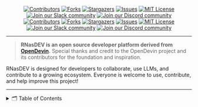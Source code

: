 <a name="readme-top"></a>
<!--
*** Thanks for checking out the Best-README-Template. If you have a suggestion
*** that would make this better, please fork the repo and create a pull request
*** or simply open an issue with the tag "enhancement".
    <li><a href="#-what-is-rnasdev">🤔 What is RNasDEV?</a></li>
    <li><a href="#-why-rnasdev">🐚 Why RNasDEV?</a></li>
-->



<!-- PROJECT SHIELDS -->
<!--
*** I'm using markdown "reference style" links for readability.
*** Reference links are enclosed in brackets [ ] instead of parentheses ( ).
*** See the bottom of this document for the declaration of the reference variables
*** for contributors-url, forks-url, etc. This is an optional, concise syntax you may use.
*** https://www.markdownguide.org/basic-syntax/#reference-style-links
-->

<div align="center">
  <a href="https://github.com/Na-Rajan/RNasDEV/graphs/contributors"><img src="https://img.shields.io/github/contributors/Na-Rajan/RNasDEV?style=for-the-badge" alt="Contributors"></a>
  <a href="https://github.com/Na-Rajan/RNasDEV/network/members"><img src="https://img.shields.io/github/forks/Na-Rajan/RNasDEV?style=for-the-badge" alt="Forks"></a>
  <a href="https://github.com/Na-Rajan/RNasDEV/stargazers"><img src="https://img.shields.io/github/stars/Na-Rajan/RNasDEV?style=for-the-badge" alt="Stargazers"></a>
  <a href="https://github.com/Na-Rajan/RNasDEV/issues"><img src="https://img.shields.io/github/issues/Na-Rajan/RNasDEV?style=for-the-badge" alt="Issues"></a>
  <a href="https://github.com/Na-Rajan/RNasDEV/blob/main/LICENSE"><img src="https://img.shields.io/github/license/Na-Rajan/RNasDEV?style=for-the-badge" alt="MIT License"></a>
  </br>
  <a href="https://join.slack.com/t/opendevin/shared_invite/zt-2etftj1dd-X1fDL2PYIVpsmJZkqEYANw"><img src="https://img.shields.io/badge/Slack-Join%20Us-red?logo=slack&logoColor=white&style=for-the-badge" alt="Join our Slack community"></a>
  <a href="https://discord.gg/mBuDGRzzES"><img src="https://img.shields.io/badge/Discord-Join%20Us-purple?logo=discord&logoColor=white&style=for-the-badge" alt="Join our Discord community"></a>
</div>

<div align="center">
  <a href="https://github.com/Na-Rajan/RNasDEV/graphs/contributors"><img src="https://img.shields.io/github/contributors/Na-Rajan/RNasDEV?style=for-the-badge" alt="Contributors"></a>
  <a href="https://github.com/Na-Rajan/RNasDEV/network/members"><img src="https://img.shields.io/github/forks/Na-Rajan/RNasDEV?style=for-the-badge" alt="Forks"></a>
  <a href="https://github.com/Na-Rajan/RNasDEV/stargazers"><img src="https://img.shields.io/github/stars/Na-Rajan/RNasDEV?style=for-the-badge" alt="Stargazers"></a>
  <a href="https://github.com/Na-Rajan/RNasDEV/issues"><img src="https://img.shields.io/github/issues/Na-Rajan/RNasDEV?style=for-the-badge" alt="Issues"></a>
  <a href="https://github.com/Na-Rajan/RNasDEV/blob/main/LICENSE"><img src="https://img.shields.io/github/license/Na-Rajan/RNasDEV?style=for-the-badge" alt="MIT License"></a>
  </br>
  <a href="https://join.slack.com/t/opendevin/shared_invite/zt-2etftj1dd-X1fDL2PYIVpsmJZkqEYANw"><img src="https://img.shields.io/badge/Slack-Join%20Us-red?logo=slack&logoColor=white&style=for-the-badge" alt="Join our Slack community"></a>
  <a href="https://discord.gg/mBuDGRzzES"><img src="https://img.shields.io/badge/Discord-Join%20Us-purple?logo=discord&logoColor=white&style=for-the-badge" alt="Join our Discord community"></a>
</div>

---

> **RNasDEV is an open source developer platform derived from [OpenDevin](https://github.com/OpenDevin/OpenDevin).**
> Special thanks and credit to the OpenDevin project and its contributors for the foundation and inspiration.

RNasDEV is designed for developers to collaborate, use LLMs, and contribute to a growing ecosystem. Everyone is welcome to use, contribute, and help improve this project!

---

<details>
  <summary>🗂️ Table of Contents</summary>
  <ol>
    <li><a href="#-mission">🎯 Mission</a></li>
    <li><a href="#-what-is-devin">🤔 What is Devin?</a></li>
    <li><a href="#-why-opendevin">🐚 Why OpenDevin?</a></li>
    <li><a href="#-project-status">🚧 Project Status</a></li>
      <a href="#-get-started">🚀 Get Started</a>
      <ul>
        <li><a href="#1-requirements">1. Requirements</a></li>
        <li><a href="#2-build-and-setup">2. Build and Setup</a></li>
        <li><a href="#4-individual-server-startup">4. Individual Server Startup</a></li>
        <li><a href="#5-help">5. Help</a></li>
      </ul>
    </li>
    <li><a href="#%EF%B8%8F-research-strategy">⭐️ Research Strategy</a></li>
    <li><a href="#-how-to-contribute">🤝 How to Contribute</a></li>
    <li><a href="#-join-our-community">🤖 Join Our Community</a></li>
    <li><a href="#%EF%B8%8F-built-with">🛠️ Built With</a></li>
<details>
  <summary>🗂️ Table of Contents</summary>
  <ol>
    <li><a href="#-mission">🎯 Mission</a></li>
    <li><a href="#-what-is-rnasdev">🤔 What is RNasDEV?</a></li>
    <li><a href="#-why-rnasdev">🐚 Why RNasDEV?</a></li>
    <li><a href="#-project-status">🚧 Project Status</a></li>
      <a href="#-get-started">🚀 Get Started</a>
      <ul>
    <li><a href="#-license">📜 License</a></li>
  </ol>
</details>

## 🎯 Mission

Welcome to RNasDEV, an open-source autonomous AI developer agent project by Rajan Nagarajan. RNasDEV aims to push the boundaries of AI-driven software engineering, enabling users to build, collaborate, and innovate with minimal code and maximum intelligence.

## 🚀 Vision & Roadmap

- **Multi-LLM Support:** Integrate Gemini, Claude, and local models for flexible AI backends.
RNasDEV is built on the foundation of OpenDevin (MIT License). All original contributors are credited, and the project welcomes new ideas and contributions from the open-source community.

<p align="right" style="font-size: 14px; color: #555; margin-top: 20px;">
    <a href="#readme-top" style="text-decoration: none; color: #007bff; font-weight: bold;">
        ↑ Back to Top ↑
    </a>
</p>

## 🤔 What is Devin?
Devin represents a cutting-edge autonomous agent designed to navigate the complexities of software engineering. It leverages a combination of tools such as a shell, code editor, and web browser, showcasing the untapped potential of LLMs in software development. Our goal is to explore and expand upon Devin's capabilities, identifying both its strengths and areas for improvement, to guide the progress of open code models.

<p align="right" style="font-size: 14px; color: #555; margin-top: 20px;">
    <a href="#readme-top" style="text-decoration: none; color: #007bff; font-weight: bold;">
        ↑ Back to Top ↑
    </a>
</p>


## 🐚 Why RNasDEV?
The RNasDEV project is born out of a desire to replicate, enhance, and innovate beyond the original Devin model. By engaging the open-source community, we aim to tackle the challenges faced by Code LLMs in practical scenarios, producing works that significantly contribute to the community and pave the way for future advancements. RNasDEV builds on OpenDevin and adds a unique roadmap for extensibility, collaboration, and multi-LLM support.

<p align="right" style="font-size: 14px; color: #555; margin-top: 20px;">
    <a href="#readme-top" style="text-decoration: none; color: #007bff; font-weight: bold;">
        ↑ Back to Top ↑
    </a>
</p>

## 🚧 Project Status


RNasDEV is currently a work in progress, but you can already run the alpha version to see the end-to-end system in action. The project team is actively working on the following key milestones:

- **Multi-LLM Support:** Add Gemini, Claude, and local models for flexible AI backends.
    ghcr.io/na-rajan/rnasdev:main
- **Real-Time Collaboration:** Build multi-user chat and shared workspace features for team productivity.
- **Project Templates:** Provide quick-start templates for React, Django, Node.js, and other stacks.
- **Advanced Evaluation:** Implement dashboards and metrics to track agent performance and reliability.
- **Plugin Marketplace:** Enable community-driven plugins and agent extensions.
- **Security & Sandboxing:** Enhance workspace protection and safe execution.
- **Onboarding & Tutorials:** Create easy onboarding and guided flows for new users.
- **Voice & Natural Language:** Support voice command and natural language task creation.
- **Transparent Roadmap:** Document goals, features, and future plans clearly in the README and project docs.

After completing the MVP, the team will focus on research in various areas, including foundation models, specialist capabilities, evaluation, agent studies, and expanding the plugin ecosystem.

<p align="right" style="font-size: 14px; color: #555; margin-top: 20px;">
    <a href="#readme-top" style="text-decoration: none; color: #007bff; font-weight: bold;">
        ↑ Back to Top ↑
    </a>
</p>

## ⚠️ Caveats and Warnings

* RNasDEV is still an alpha project. It is changing very quickly and is unstable. We are working on getting a stable release out in the coming weeks.
* RNasDEV will issue many prompts to the LLM you configure. Most of these LLMs cost money--be sure to set spending limits and monitor usage.
* RNasDEV runs `bash` commands within a Docker sandbox, so it should not affect your machine. But your workspace directory will be attached to that sandbox, and files in the directory may be modified or deleted.
* Our default Agent is currently the MonologueAgent, which has limited capabilities, but is fairly stable. We're working on other Agent implementations, including [SWE Agent](https://swe-agent.com/). You can [read about our current set of agents here](./docs/documentation/Agents.md).

## 🚀 Get Started

The easiest way to run RNasDEV is inside a Docker container.
You can run:
```powershell
# Your OpenAI API key, Gemini, Claude, or any other LLM API key
$env:LLM_API_KEY="sk-..." # or your Gemini/Claude/local model key

# The directory you want RNasDEV to modify. MUST be an absolute path!
$env:WORKSPACE_DIR="C:\Path\To\Your\Workspace"

dockerrun \
    -e LLM_API_KEY \
    -e WORKSPACE_MOUNT_PATH=$env:WORKSPACE_DIR \
    -v $env:WORKSPACE_DIR:/opt/workspace_base \
    -v /var/run/docker.sock:/var/run/docker.sock \
    -p 3000:3000 \
    ghcr.io/opendevin/opendevin:main
```
Replace `$env:WORKSPACE_DIR` with the path to the code you want RNasDEV to work with.
See [Development.md](Development.md) for instructions on running RNasDEV without Docker.

## 🤖 LLM Backends

RNasDEV can work with any LLM backend, including OpenAI, Gemini, Claude, and local models. For a full list of supported providers and models, see the [litellm documentation](https://docs.litellm.ai/docs/providers).

The `LLM_MODEL` environment variable controls which model is used in programmatic interactions, but choosing a model in the RNasDEV UI will override this setting.

The following environment variables might be necessary for some LLMs:
* `LLM_API_KEY`
* `LLM_BASE_URL`
* `LLM_EMBEDDING_MODEL`
* `LLM_DEPLOYMENT_NAME`
* `LLM_API_VERSION`

**Note on Alternative Models:**
Some alternative models may require additional configuration. RNasDEV will soon provide LLM-specific documentation to guide you. If you've mastered the art of using a model other than OpenAI's GPT, Gemini, or Claude, please share your setup instructions with the community!

There is also [documentation for running with local models using ollama](./docs/documentation/LOCAL_LLM_GUIDE.md).

## ⭐️ Research Strategy

Achieving full replication of production-grade applications with LLMs is a complex endeavor. Our strategy involves:

1. **Core Technical Research:** Focusing on foundational research to understand and improve the technical aspects of code generation and handling.
2. **Specialist Abilities:** Enhancing the effectiveness of core components through data curation, training methods, and more.
3. **Task Planning:** Developing capabilities for bug detection, codebase management, and optimization.
4. **Evaluation:** Establishing comprehensive evaluation metrics to better understand and improve our models.

<p align="right" style="font-size: 14px; color: #555; margin-top: 20px;">
    <a href="#readme-top" style="text-decoration: none; color: #007bff; font-weight: bold;">
        ↑ Back to Top ↑
    </a>
</p>

## 🤝 How to Contribute


RNasDEV is a community-driven project, and we welcome contributions from everyone. Whether you're a developer, a researcher, or simply enthusiastic about advancing the field of software engineering with AI, there are many ways to get involved:

- **Code Contributions:** Help us develop the core functionalities, frontend interface, plugin system, or sandboxing solutions.
- **Research and Evaluation:** Contribute to our understanding of LLMs in software engineering, participate in evaluating the models, or suggest improvements.
- **Feedback and Testing:** Use the RNasDEV toolset, report bugs, suggest features, or provide feedback on usability.

For details, please check [this document](./CONTRIBUTING.md).

<p align="right" style="font-size: 14px; color: #555; margin-top: 20px;">
    <a href="#readme-top" style="text-decoration: none; color: #007bff; font-weight: bold;">
        ↑ Back to Top ↑
    </a>
</p>

## 🤖 Join Our Community


Now we have both Slack workspace for the collaboration on building RNasDEV and Discord server for discussion about anything related, e.g., this project, LLM, agent, etc.

* [Slack workspace](https://join.slack.com/t/opendevin/shared_invite/zt-2etftj1dd-X1fDL2PYIVpsmJZkqEYANw)
* [Discord server](https://discord.gg/mBuDGRzzES)

If you would love to contribute, feel free to join our community (note that now there is no need to fill in the [form](https://forms.gle/758d5p6Ve8r2nxxq6)). Let's simplify software engineering together!

🐚 **Code less, make more with RNasDEV.**

[![Star History Chart](https://api.star-history.com/svg?repos=Na-Rajan/RNasDEV&type=Date)](https://star-history.com/#Na-Rajan/RNasDEV&Date)

## 🛠️ Built With


RNasDEV is built using a combination of powerful frameworks and libraries, providing a robust foundation for its development. Here are the key technologies used in the project:

![FastAPI](https://img.shields.io/badge/FastAPI-black?style=for-the-badge) ![uvicorn](https://img.shields.io/badge/uvicorn-black?style=for-the-badge) ![LiteLLM](https://img.shields.io/badge/LiteLLM-black?style=for-the-badge) ![Docker](https://img.shields.io/badge/Docker-black?style=for-the-badge) ![Ruff](https://img.shields.io/badge/Ruff-black?style=for-the-badge) ![MyPy](https://img.shields.io/badge/MyPy-black?style=for-the-badge) ![LlamaIndex](https://img.shields.io/badge/LlamaIndex-black?style=for-the-badge) ![React](https://img.shields.io/badge/React-black?style=for-the-badge)

Please note that the selection of these technologies is in progress, and additional technologies may be added or existing ones may be removed as the project evolves. We strive to adopt the most suitable and efficient tools to enhance the capabilities of RNasDEV.

<p align="right" style="font-size: 14px; color: #555; margin-top: 20px;">
    <a href="#readme-top" style="text-decoration: none; color: #007bff; font-weight: bold;">
        ↑ Back to Top ↑
    </a>
</p>

## 📜 License

Distributed under the MIT License. See [`LICENSE`](./LICENSE) for more information.

<p align="right" style="font-size: 14px; color: #555; margin-top: 20px;">
    <a href="#readme-top" style="text-decoration: none; color: #007bff; font-weight: bold;">
        ↑ Back to Top ↑
    </a>
</p>

[contributors-shield]: https://img.shields.io/github/contributors/Na-Rajan/RNasDEV?style=for-the-badge
[contributors-url]: https://github.com/Na-Rajan/RNasDEV/graphs/contributors
[forks-shield]: https://img.shields.io/github/forks/Na-Rajan/RNasDEV?style=for-the-badge
[forks-url]: https://github.com/Na-Rajan/RNasDEV/network/members
[stars-shield]: https://img.shields.io/github/stars/Na-Rajan/RNasDEV?style=for-the-badge
[stars-url]: https://github.com/Na-Rajan/RNasDEV/stargazers
[issues-shield]: https://img.shields.io/github/issues/Na-Rajan/RNasDEV?style=for-the-badge
[issues-url]: https://github.com/Na-Rajan/RNasDEV/issues
[license-shield]: https://img.shields.io/github/license/Na-Rajan/RNasDEV?style=for-the-badge
[license-url]: https://github.com/Na-Rajan/RNasDEV/blob/main/LICENSE
